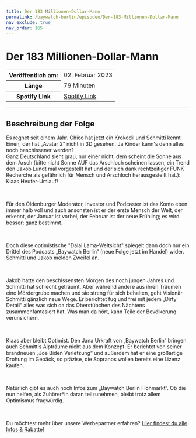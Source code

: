 ```yaml
---
title: Der 183 Millionen-Dollar-Mann
permalink: /baywatch-berlin/episoden/Der-183-Millionen-Dollar-Mann
nav_exclude: true
nav_order: 165
---
```


# Der 183 Millionen-Dollar-Mann
<table class="resp-table dcf-table dcf-table-responsive dcf-table-bordered dcf-table-striped dcf-w-100%">
                    <tbody>
                        <tr>
                            <th scope="row">Veröffentlich am:</th>
                            <td data-label="Veröffentlich am:">02. Februar 2023</td>
                        </tr>
                        <tr>
                            <th scope="row">Länge </th>
                            <td data-label="Länge ">79 Minuten</td>
                        </tr><tr>
                                <th scope="row">Spotify Link</th>
                                <td data-label="Spotify Link"><a href="https://open.spotify.com/episode/4WvsoNw2QcK4Sg6dVritYj">Spotify Link</a></td>
                            </tr></tbody>
                </table>

***

## Beschreibung der Folge

<div>
<p>Es regnet seit einem Jahr. Chico hat jetzt ein Krokodil und Schmitti kennt Einen, der hat „Avatar 2“ nicht in 3D gesehen. Ja Kinder kann&#39;s denn alles noch beschissener werden?<br/>Ganz Deutschland sieht grau, nur einer nicht, dem scheint die Sonne aus dem Arsch (bitte nicht Sonne AUF das Arschloch scheinen lassen, ein Trend den Jakob Lundt mal vorgestellt hat und der sich dank rechtzeitiger FUNK Recherche als gefährlich für Mensch und Arschloch herausgestellt hat.): Klaas Heufer-Umlauf!</p><br/><p>Für den Oldenburger Moderator, Investor und Podcaster ist das Konto eben immer halb voll und auch ansonsten ist er der erste Mensch der Welt, der erkennt, der Januar ist vorbei, der Februar ist der neue Frühling; es wird besser; ganz bestimmt. </p><br/><p>Doch diese optimistische &#34;Dalai Lama-Weltsicht&#34; spiegelt dann doch nur ein Drittel des Podcasts „Baywatch Berlin“ (neue Folge jetzt im Handel) wider. Schmitti und Jakob melden Zweifel an.</p><br/><p>Jakob hatte den beschissensten Morgen des noch jungen Jahres und Schmitti hat schlecht geträumt. Aber während andere aus ihren Träumen eine Mördergrube machen und sie streng für sich behalten, geht Visionär Schmitti gänzlich neue Wege. Er berichtet fug und frei mit jedem „Dirty Detail“ alles was sich da das Oberstübchen des Nächtens zusammenfantasiert hat. Was man da hört, kann Teile der Bevölkerung verunsichern.</p><br/><p>Klaas aber bleibt Optimist. Den Jana Urkraft von „Baywatch Berlin“ bringen auch Schmittis Alpträume nicht aus dem Konzept. Er berichtet von seiner brandneuen „Joe Biden Verletzung“ und außerdem hat er eine großartige Drohung im Gepäck, so präzise, die Sopranos wollen bereits eine Lizenz kaufen. </p><br/><p>Natürlich gibt es auch noch Infos zum „Baywatch Berlin Flohmarkt“. Ob die nun helfen, als Zuhörer*in daran teilzunehmen, bleibt trotz allem Optimismus fragwürdig.</p><br/><p>Du möchtest mehr über unsere Werbepartner erfahren? <a href="https://linktr.ee/BaywatchBerlin" rel="nofollow">Hier findest du alle Infos &amp; Rabatte!</a></p>  
</div>

